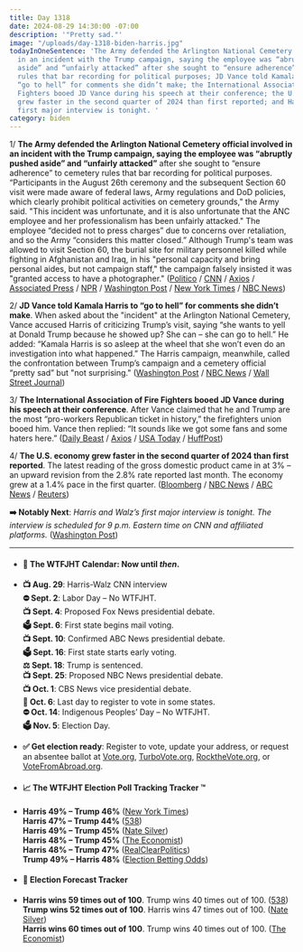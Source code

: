 ```yaml
---
title: Day 1318
date: 2024-08-29 14:30:00 -07:00
description: '"Pretty sad."'
image: "/uploads/day-1318-biden-harris.jpg"
todayInOneSentence: 'The Army defended the Arlington National Cemetery official involved
  in an incident with the Trump campaign, saying the employee was “abruptly pushed
  aside” and “unfairly attacked” after she sought to “ensure adherence” to cemetery
  rules that bar recording for political purposes; JD Vance told Kamala Harris to
  “go to hell” for comments she didn’t make; the International Association of Fire
  Fighters booed JD Vance during his speech at their conference; the U.S. economy
  grew faster in the second quarter of 2024 than first reported; and Harris and Walz’s
  first major interview is tonight. '
category: biden
---
```


1/ **The Army defended the Arlington National Cemetery official involved in an incident with the Trump campaign, saying the employee was “abruptly pushed aside” and “unfairly attacked”** after she sought to “ensure adherence” to cemetery rules that bar recording for political purposes. “Participants in the August 26th ceremony and the subsequent Section 60 visit were made aware of federal laws, Army regulations and DoD policies, which clearly prohibit political activities on cemetery grounds," the Army said. "This incident was unfortunate, and it is also unfortunate that the ANC employee and her professionalism has been unfairly attacked." The employee “decided not to press charges” due to concerns over retaliation, and so the Army “considers this matter closed.”  Although Trump's team was allowed to visit Section 60, the burial site for military personnel killed while fighting in Afghanistan and Iraq, in his "personal capacity and bring personal aides, but not campaign staff," the campaign falsely insisted it was "granted access to have a photographer." ([Politico](https://www.politico.com/news/2024/08/29/donald-trump-arlington-cemetery-army-employee-00176729) / [CNN](https://www.cnn.com/2024/08/29/politics/us-army-rebukes-trump-campaign-arlington-incident/) / [Axios](https://www.axios.com/2024/08/29/army-trump-arlington-altercation-pushed) / [Associated Press](https://apnews.com/article/trump-arlington-cemetery-altercation-18086b03bb1214bc9b6a23f2aaea1c98) / [NPR](https://www.npr.org/2024/08/29/nx-s1-5092087/trump-arlington-cemetery-altercation-video) / [Washington Post](https://www.washingtonpost.com/elections/2024/08/29/trump-arlington-cemetery-altercation/) / [New York Times](https://www.nytimes.com/live/2024/08/29/us/harris-trump-election) / [NBC News](https://www.nbcnews.com/politics/donald-trump/trump-aide-pushed-arlington-national-cemetery-employee-commemoration-d-rcna168768))

2/ **JD Vance told Kamala Harris to “go to hell” for comments she didn’t make**. When asked about the "incident" at the Arlington National Cemetery, Vance accused Harris of criticizing Trump’s visit, saying “she wants to yell at Donald Trump because he showed up? She can – she can go to hell.” He added: “Kamala Harris is so asleep at the wheel that she won’t even do an investigation into what happened.” The Harris campaign, meanwhile, called the confrontation between Trump’s campaign and a cemetery official “pretty sad” but "not surprising." ([Washington Post](https://www.washingtonpost.com/politics/2024/08/29/vance-trump-comments-attacks-harris/) / [NBC News](https://www.nbcnews.com/politics/2024-election/-can-go-hell-vance-blasts-harris-afghanistan-withdrawal-harshest-rheto-rcna168691) / [Wall Street Journal](https://www.wsj.com/politics/elections/trump-arlington-cemetery-visit-harris-walz-542a91b3))

3/ **The International Association of Fire Fighters booed JD Vance during his speech at their conference**. After Vance claimed that he and Trump are the most “pro-workers Republican ticket in history,” the firefighters union booed him. Vance then replied: “It sounds like we got some fans and some haters here.” ([Daily Beast](https://www.thedailybeast.com/firefighters-union-boos-jd-vancewho-hits-back-at-haters) / [Axios](https://www.axios.com/2024/08/29/vance-firefighter-union-speech-walz) / [USA Today](https://www.usatoday.com/story/news/politics/elections/2024/08/29/jd-vance-booed-firefighter-union-boston/74997293007/) / [HuffPost](https://www.huffpost.com/entry/jd-vance-booed-firefighters-conference_n_66d0af77e4b08063c0bfb717))

4/ **The U.S. economy grew faster in the second quarter of 2024 than first reported**. The latest reading of the gross domestic product came in at 3% – an upward revision from the 2.8% rate reported last month. The economy grew at a 1.4% pace in the first quarter. ([Bloomberg](https://www.bloomberg.com/news/articles/2024-08-29/us-economy-expands-at-revised-3-rate-on-resilient-consumer) / [NBC News](https://www.nbcnews.com/business/economy/us-economy-grew-3-second-quarter-faster-initially-thought-rcna168758) / [ABC News](https://abcnews.go.com/US/wireStory/us-economic-growth-quarter-revised-solid-3-annual-113239881) / [Reuters](https://www.reuters.com/markets/us/us-second-quarter-economic-growth-revised-higher-consumer-spending-2024-08-29/))

**➡️ Notably Next**: *Harris and Walz’s first major interview is tonight. The interview is scheduled for 9 p.m. Eastern time on CNN and affiliated platforms.* ([Washington Post](https://www.washingtonpost.com/politics/2024/08/29/harris-walz-interview-cnn-how-to-watch/))

---

* #### 📅 The WTFJHT Calendar: Now until *then*.

* **📺 Aug. 29**: Harris-Walz CNN interview \
  **⛔️ Sept. 2**: Labor Day – No WTFJHT. \
  **📺 Sept. 4**: Proposed Fox News presidential debate. \
  **🗳️ Sept. 6**: First state begins mail voting. \
  **📺 Sept. 10**: Confirmed ABC News presidential debate. \
  **🗳️ Sept. 16**: First state starts early voting. \
  **⚖️ Sept. 18**: Trump is sentenced. \
  **📺 Sept. 25**: Proposed NBC News presidential debate. \
  **📺 Oct. 1**: CBS News vice presidential debate. \
  **📆 Oct. 6**: Last day to register to vote in some states. \
  **⛔️ Oct. 14**: Indigenous Peoples’ Day – No WTFJHT. \
  **🗳️ Nov. 5**: Election Day.

* **✅ Get election ready**: Register to vote, update your address, or request an absentee ballot at [Vote.org](https://www.vote.org/), [TurboVote.org](https://turbovote.org/), [RocktheVote.org](https://www.rockthevote.org/), or [VoteFromAbroad.org](https://www.votefromabroad.org/).

* #### 📈 The WTFJHT Election Poll Tracking Tracker ™️

* **Harris 49% – Trump 46%** ([New York Times](https://www.nytimes.com/interactive/2024/us/elections/polls-president.html)) \
  **Harris 47% – Trump 44%** ([538](https://projects.fivethirtyeight.com/polls/president-general/2024/national/)) \
  **Harris 49% – Trump 45%** ([Nate Silver](https://www.natesilver.net/p/nate-silver-2024-president-election-polls-model)) \
  **Harris 48% – Trump 45%** ([The Economist](https://www.economist.com/interactive/us-2024-election/trump-harris-polls)) \
  **Harris 48% – Trump 47%** ([RealClearPolitics](https://www.realclearpolling.com/polls/president/general/2024/trump-vs-harris)) \
  **Trump 49% – Harris 48%** ([Election Betting Odds](https://www.electionbettingodds.com/))

* #### 🔮 Election Forecast Tracker

* **Harris wins 59 times out of 100**. Trump wins 40 times out of 100. ([538](https://projects.fivethirtyeight.com/2024-election-forecast/)) \
  **Trump wins 52 times out of 100**. Harris wins 47 times out of 100. ([Nate Silver](https://www.natesilver.net/p/nate-silver-2024-president-election-polls-model)) \
  **Harris wins 60 times out of 100**. Trump wins 40 times out of 100. ([The Economist](https://www.economist.com/interactive/us-2024-election/prediction-model/president/))